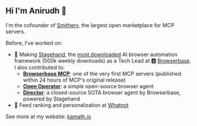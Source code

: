 ## Hi I'm Anirudh 👋

<!--
**kamath/kamath** is a ✨ _special_ ✨ repository because its `README.md` (this file) appears on your GitHub profile.

Here are some ideas to get you started:

- 🔭 I’m currently working on ...
- 🌱 I’m currently learning ...
- 👯 I’m looking to collaborate on ...
- 🤔 I’m looking for help with ...
- 💬 Ask me about ...
- 📫 How to reach me: ...
- 😄 Pronouns: ...
- ⚡ Fun fact: ...
-->
I'm the cofounder of [Smithery](https://smithery.ai), the largest open marketplace for MCP servers. 

Before, I've worked on:

* 🤘 Making [Stagehand](https://github.com/browserbase/stagehand), the [most downloaded](https://www.npmjs.com/package/@browserbasehq/stagehand) AI browser automation framework (500k weekly downloads) as a Tech Lead at 🅱️ [Browserbase](https://browserbase.com). I also contributed to:
  * **[Browserbase MCP](https://github.com/browserbase/mcp-server-browserbase)**: one of the very first MCP servers (published within 24 hours of MCP's original release)
  * **[Open Operator](https://github.com/browserbase/open-operator)**: a simple open-source browser agent
  * **[Director](https://director.ai)**: a closed-source SOTA browser agent by Browserbase, powered by Stagehand
* 💛 Feed ranking and personalization at [Whatnot](https://whatnot.com)

See more at my website: [kamath.io](https://kamath.io)
